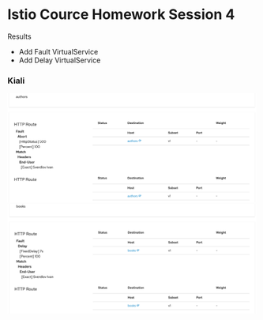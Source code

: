 # Istio Cource Homework Session 4

Results
* Add Fault VirtualService
* Add Delay VirtualService

### Kiali
![](Kiali/fault.png)
![](Kiali/delay.png)


